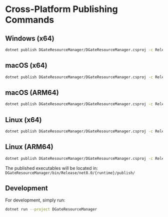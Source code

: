 # Cross-Platform Publishing Commands

## Windows (x64)
```bash
dotnet publish DGateResourceManager/DGateResourceManager.csproj -c Release -r win-x64 --self-contained true -p:PublishSingleFile=true
```

## macOS (x64)
```bash
dotnet publish DGateResourceManager/DGateResourceManager.csproj -c Release -r osx-x64 --self-contained true -p:PublishSingleFile=true
```

## macOS (ARM64)
```bash
dotnet publish DGateResourceManager/DGateResourceManager.csproj -c Release -r osx-arm64 --self-contained true -p:PublishSingleFile=true
```

## Linux (x64)
```bash
dotnet publish DGateResourceManager/DGateResourceManager.csproj -c Release -r linux-x64 --self-contained true -p:PublishSingleFile=true
```

## Linux (ARM64)
```bash
dotnet publish DGateResourceManager/DGateResourceManager.csproj -c Release -r linux-arm64 --self-contained true -p:PublishSingleFile=true
```

The published executables will be located in:
`DGateResourceManager/bin/Release/net8.0/{runtime}/publish/`

## Development
For development, simply run:
```bash
dotnet run --project DGateResourceManager
```